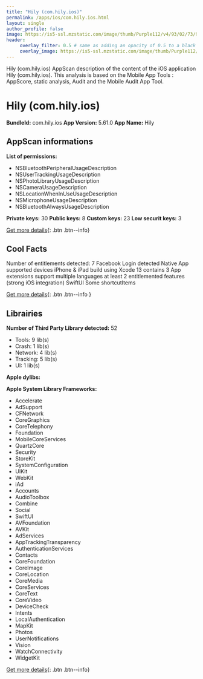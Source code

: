 ```yaml
---
title: "Hily (com.hily.ios)"
permalink: /apps/ios/com.hily.ios.html
layout: single
author_profile: false
image: https://is5-ssl.mzstatic.com/image/thumb/Purple112/v4/93/02/73/93027323-c76f-9817-ca25-e6451fb8505f/AppIcon-0-1x_U007emarketing-0-7-0-85-220.jpeg/512x512bb.jpg
header: 
     overlay_filter: 0.5 # same as adding an opacity of 0.5 to a black background
     overlay_image: https://is5-ssl.mzstatic.com/image/thumb/Purple112/v4/93/02/73/93027323-c76f-9817-ca25-e6451fb8505f/AppIcon-0-1x_U007emarketing-0-7-0-85-220.jpeg/512x512bb.jpg
---
```

Hily (com.hily.ios) AppScan description of the content of the iOS application Hily (com.hily.ios). This analysis is based on the Mobile App Tools : AppScore, static analysis, Audit and the Mobile Audit App Tool.

# Hily (com.hily.ios)

**BundleId:** com.hily.ios
**App Version:** 5.61.0
**App Name:** Hily


## AppScan informations 

**List of permissions:** 
- NSBluetoothPeripheralUsageDescription
- NSUserTrackingUsageDescription
- NSPhotoLibraryUsageDescription
- NSCameraUsageDescription
- NSLocationWhenInUseUsageDescription
- NSMicrophoneUsageDescription
- NSBluetoothAlwaysUsageDescription
  
  
**Private keys:** 30
**Public keys:** 8
**Custom keys:** 23
**Low securit keys:** 3
  
[Get more details](/pricing.html){: .btn .btn--info}

## Cool Facts

Number of entitlements detected: 7
Facebook Login detected
Native App
supported devices iPhone & iPad
build using Xcode 13
contains 3 App extensions
support multiple languages
at least 2 entitlemented features (strong iOS integration)
SwiftUI
Some shortcutItems 
  
[Get more details](/pricing.html){: .btn .btn--info }

## Librairies 
**Number of Third Party Library detected:** 52
- Tools: 9 lib(s)
- Crash: 1 lib(s)
- Network: 4 lib(s)
- Tracking: 5 lib(s)
- UI: 1 lib(s)


**Apple dylibs:**


**Apple System Library Frameworks:**
- Accelerate
- AdSupport
- CFNetwork
- CoreGraphics
- CoreTelephony
- Foundation
- MobileCoreServices
- QuartzCore
- Security
- StoreKit
- SystemConfiguration
- UIKit
- WebKit
- iAd
- Accounts
- AudioToolbox
- Combine
- Social
- SwiftUI
- AVFoundation
- AVKit
- AdServices
- AppTrackingTransparency
- AuthenticationServices
- Contacts
- CoreFoundation
- CoreImage
- CoreLocation
- CoreMedia
- CoreServices
- CoreText
- CoreVideo
- DeviceCheck
- Intents
- LocalAuthentication
- MapKit
- Photos
- UserNotifications
- Vision
- WatchConnectivity
- WidgetKit


  
[Get more details](/pricing.html){: .btn .btn--info}

